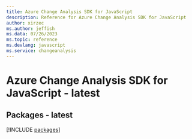 ```yaml
---
title: Azure Change Analysis SDK for JavaScript
description: Reference for Azure Change Analysis SDK for JavaScript
author: xirzec
ms.author: jeffish
ms.data: 07/26/2023
ms.topic: reference
ms.devlang: javascript
ms.service: changeanalysis
---
```

# Azure Change Analysis SDK for JavaScript - latest
## Packages - latest
[!INCLUDE [packages](change-analysis-index.md)]